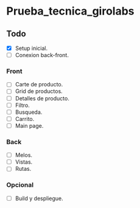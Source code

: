 # Prueba_tecnica_girolabs


## Todo

- [x] Setup inicial.
- [ ] Conexion back-front.

### Front
- [ ] Carte de producto.
- [ ] Grid de productos.
- [ ] Detalles de producto.
- [ ] Filtro.
- [ ] Busqueda.
- [ ] Carrito.
- [ ] Main page.

### Back
- [ ] Melos.
- [ ] Vistas.
- [ ] Rutas.

### Opcional

- [ ] Build y despliegue.




